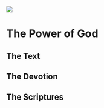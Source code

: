 <img class="intro-right" src="/images/book-ccss-3.jpg">

# The Power of God

## The Text

## The Devotion

## The Scriptures
